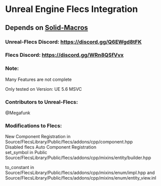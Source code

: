 # Unreal Engine Flecs Integration

## Depends on [Solid-Macros](https://github.com/Reddy-dev/Solid-Macros)

### Unreal-Flecs Discord: https://discord.gg/Q6EWgd8tFK

### Flecs Discord: https://discord.gg/WRn8QSfVvx

### Note:

Many Features are not complete

Only tested on Version: UE 5.6 MSVC

### Contributors to Unreal-Flecs:

@Megafunk

### Modifications to Flecs:

New Component Registration in Source/FlecsLibrary/Public/flecs/addons/cpp/component.hpp  
Disabled flecs Auto Component Registration  
set\_symbol in Public Source/FlecsLibrary/Public/flecs/addons/cpp/mixins/entity/builder.hpp

to\_constant in Source/FlecsLibrary/Public/flecs/addons/cpp/mixins/enum/impl.hpp and Source/FlecsLibrary/Public/flecs/addons/cpp/mixins/enum/entity\_view.inl



